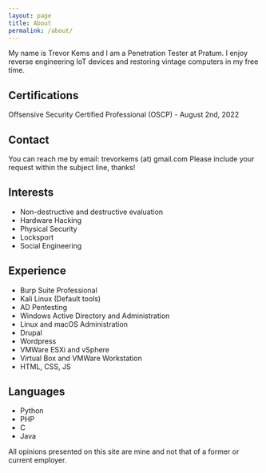 ```yaml
---
layout: page
title: About
permalink: /about/
---
```

My name is Trevor Kems and I am a Penetration Tester at Pratum. I enjoy reverse engineering IoT devices and restoring vintage computers in my free time.

## Certifications
Offsensive Security Certified Professional (OSCP) - August 2nd, 2022

## Contact
You can reach me by email: trevorkems (at) gmail.com
Please include your request within the subject line, thanks!


## Interests

- Non-destructive and destructive evaluation
- Hardware Hacking
- Physical Security
- Locksport
- Social Engineering

## Experience

- Burp Suite Professional
- Kali Linux (Default tools)
- AD Pentesting
- Windows Active Directory and Administration
- Linux and macOS Administration
- Drupal
- Wordpress
- VMWare ESXi and vSphere
- Virtual Box and VMWare Workstation
- HTML, CSS, JS

## Languages

- Python
- PHP
- C
- Java


All opinions presented on this site are mine and not that of a former or current employer.
